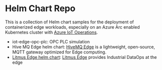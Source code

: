 # Helm Chart Repo

This is a collection of Helm chart samples for the deployment of containerized edge workloads, especially on an Azure
Arc enabled Kubernetes cluster with [Azure IoT Operations](https://learn.microsoft.com/en-us/azure/iot-operations/overview-iot-operations).

* iot-edge-opc-plc: OPC PLC simulation
* Hive MQ Edge helm chart: [HiveMQ Edge](https://docs.hivemq.com/hivemq-edge/index.html) is a lightweight, open-source, MQTT gateway optimized for Edge computing.
* [Litmus Edge helm chart](litmusedge.MD): [Litmus Edge](https://litmus.io/litmus-edge) provides Industrial DataOps at the edge
